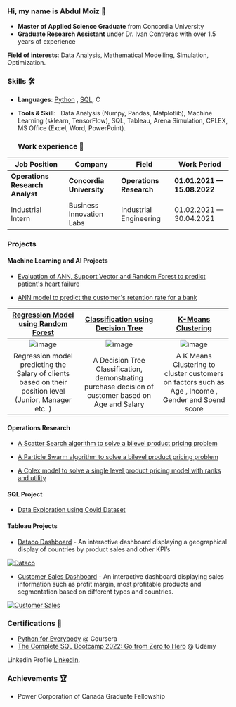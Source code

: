 <!-- ![](https://komarev.com/ghpvc/?username=dayyass&color=6aa6f8)<br>
![](https://img.shields.io/github/followers/dayyass?style=social)<br>
![](https://img.shields.io/github/stars/dayyass?style=social)<br>
<!-- [![](https://img.shields.io/badge/-Follow-black?style=social&logo=Linkedin)](https://www.linkedin.com/in/dayyass) -->
<!-- [![](https://img.shields.io/twitter/follow/d_ayyass?style=social&label=Follow)](https://twitter.com/d_ayyass) -->

### Hi, my name is Abdul Moiz 👋 
- **Master of Applied Science Graduate** from Concordia University
- **Graduate Research Assistant** under Dr. Ivan Contreras with over 1.5 years of experience

<!-- [My Resume](https://github.com/ansarimoiz/ansarimoiz/files/8336300/AbdulMoiz.pdf) -->

**Field of interests**: Data Analysis, Mathematical Modelling, Simulation, Optimization. 

### Skills 🛠️
- **Languages**:        [Python](https://coursera.org/share/5180d04d5e9b60cfe7b5a54281de9dd5) , [SQL](https://www.udemy.com/certificate/UC-cf40c334-240b-4e8b-a97c-4eed9d1bcccd/), C
- **Tools & Skill**: &nbsp;  Data Analysis (Numpy, Pandas, Matplotlib), Machine Learning (sklearn, TensorFlow), SQL, Tableau, Arena Simulation, CPLEX, MS Office (Excel, Word, PowerPoint).
 
  ### Work experience 👔
| Job Position          | Company        | Field                           | Work Period                |
| --------------------- | -------------- | ------------------------------- | -------------------------- |
| **Operations Research Analyst**| **Concordia University**    | **Operations Research**      | **01.01.2021 — 15.08.2022** |
| Industrial Intern     | Business Innovation Labs | Industrial Engineering        | 01.02.2021 — 30.04.2021    |


<!-- More about work experience in my [LinkedIn](https://www.linkedin.com/in/ansari18//)  -->

<!-- My solutions for Home Assignments for **Machine Learning Job Interviews**: [link](https://github.com/dayyass/ml-interviews) -->

<!-- ### Education 🎓
- **Master’s degree** in Applied Mathematics and Computer Science at Lomonosov Moscow State University (2019 - 2022)
  - [Coursework](https://github.com/dayyass/prior-knowledge-layer-for-sequence-tagging): "Prior knowledge layer for sequence tagging"
- **Bachelor's degree** in Applied Mathematics and Computer Science at Plekhanov Russian University of Economics (2015 - 2019)
  - [Diploma thesis](https://github.com/dayyass/bachelor-diploma): "Assessment of credit organizations borrowers' default rate"
  - [Calculus of Variations](https://github.com/dayyass/calculus-of-variations) - bachelor project on solving the Calculus of Variations problems

More about education in my [LinkedIn](https://www.linkedin.com/in/dayyass/). -->

### Projects  
#### Machine Learning and AI Projects 
- [Evaluation of ANN, Support Vector and Random Forest to predict patient's heart failure](https://github.com/ansarimoiz/MachineLearning/blob/main/Heart%20Failure%20Prediction%20.ipynb) 

- [ANN model to predict the customer's retention rate for a bank](https://github.com/ansarimoiz/MachineLearning/blob/main/Client_Retention.ipynb)

|  [Regression Model using Random Forest](https://github.com/ansarimoiz/MachineLearning/blob/main/Random_Forest_regression.ipynb)      | [Classification using Decision Tree](https://github.com/ansarimoiz/MachineLearning/blob/main/Decision_Tree_Classification.ipynb)            | [K-Means Clustering](https://github.com/ansarimoiz/MachineLearning/blob/main/K_Means_clustering.ipynb) |
| :-------------: |:-------------:| :-------------:|
|   ![image](https://user-images.githubusercontent.com/76538829/162415714-0966b3c7-7a14-4e52-9c89-6614bd6b59f8.png)     | ![image](https://user-images.githubusercontent.com/76538829/162421777-cadd7c02-1496-4627-bc14-741ca9b73db6.png)| ![image](https://user-images.githubusercontent.com/76538829/162434963-68872447-e3bb-4cf2-b665-eabb536dfb21.png) |
| Regression model predicting the Salary of clients based on their position level (Junior, Manager etc. )     | A Decision Tree Classification, demonstrating purchase decision of customer based on Age and Salary      |   A K Means Clustering to cluster customers on factors such as Age , Income , Gender and Spend score           |
 
#### Operations Research 

- [A Scatter Search algorithm to solve a bilevel product pricing problem](https://github.com/ansarimoiz/Cplex/blob/main/Scatter_Search.ipynb)

- [A Particle Swarm algorithm to solve a bilevel product pricing problem](https://github.com/ansarimoiz/Cplex/blob/main/Particle_Swarm.ipynb)

- [A Cplex model to solve a single level product pricing model with ranks and utility](https://github.com/ansarimoiz/Cplex/blob/main/Single%20Level%20Reformulation.ipynb)
<!-- #### Simulation of a Covid Affected Restaurant
- Demonstration of spread of covid in a restaurant using Arena
 
https://user-images.githubusercontent.com/76538829/159295464-334c5583-37d9-4297-a9ff-d9adcbb2ec6b.mp4

#### Simulation of Production Facility, Aramark, Montreal
-	Modelled and Simulated various alternatives with different KPIs and analyzed them thereby improving their workforce scheduling and utilization of resources by 32%.

https://user-images.githubusercontent.com/76538829/159298801-7b5f0ccf-5281-4e56-9fae-a03d93dc795f.mp4    -->


#### SQL Project
- [Data Exploration using Covid Dataset](https://github.com/ansarimoiz/SQL_Project)

#### Tableau Projects
- [Dataco Dashboard](https://public.tableau.com/app/profile/abdul.moiz5918/viz/DataCoSupplyChain_16442483161230/Dashboard1 ) - An interactive dashboard displaying a geographical display of countries by product sales and other KPI’s 
<a href="https://public.tableau.com/app/profile/abdul.moiz5918/viz/DataCoSupplyChain_16442483161230/Dashboard1">
         <img alt="Dataco" src="https://user-images.githubusercontent.com/76538829/159344417-0f074759-112a-4863-b8b7-1cf6962e83ed.png"
          >
</a>

 - [Customer Sales Dashboard](https://public.tableau.com/app/profile/abdul.moiz5918/viz/CustomerSalesDashboard_16442861479950/Dashboard2 ) - An interactive dashboard displaying sales information such as profit margin, most profitable products and segmentation based on different types and countries.  
<a href="https://public.tableau.com/app/profile/abdul.moiz5918/viz/CustomerSalesDashboard_16442861479950/Dashboard2">
         <img alt="Customer Sales" src="https://user-images.githubusercontent.com/76538829/159344897-72915218-ae31-48a2-8584-8eb738259929.png"
          >
</a>


 <!--- [PyTorch NER](https://github.com/dayyass/pytorch-ner) - pipeline for training NER models using PyTorch
  
<!--
### Contributions 💡
- [GAN for Tabular Data](https://github.com/Diyago/GAN-for-tabular-data) - GANs for tabular data
- [Grokking Algorithms](https://github.com/egonSchiele/grokking_algorithms) - excellent, fully illustrated book about algorithms
- [AllenNLP Guide](https://github.com/allenai/allennlp-guide) - code and material for the AllenNLP Guide
<!-- - [Simple ELMo](https://github.com/ltgoslo/simple_elmo) - simple library to work with pre-trained ELMo models in TensorFlow -->
<!-- - [Made With ML](https://github.com/GokuMohandas/MadeWithML) - applied ML and MLOps courses -->

### Certifications 📜
 
- [Python for Everybody](https://coursera.org/share/5180d04d5e9b60cfe7b5a54281de9dd5) @ Coursera
- [The Complete SQL Bootcamp 2022: Go from Zero to Hero](https://www.udemy.com/certificate/UC-cf40c334-240b-4e8b-a97c-4eed9d1bcccd/) @ Udemy

Linkedin Profile [LinkedIn](https://www.linkedin.com/in/ansari18).
  
 
### Achievements 🏆
- Power Corporation of Canada Graduate Fellowship
<!--
### Github Stats ⭐
[![Dani El-Ayyass' github stats](https://github-readme-stats.vercel.app/api?username=dayyass&show_icons=true&theme=tokyonight)](https://github.com/anuraghazra/github-readme-stats)
-->
<!--
**ansarimoiz/ansarimoiz** is a ✨ _special_ ✨ repository because its `README.md` (this file) appears on your GitHub profile.

Here are some ideas to get you started:

- 🔭 I’m currently working on ...
- 🌱 I’m currently learning ...
- 👯 I’m looking to collaborate on ...
- 🤔 I’m looking for help with ...
- 💬 Ask me about ...
- 📫 How to reach me: ...
- 😄 Pronouns: ...
- ⚡ Fun fact: ...

-->











